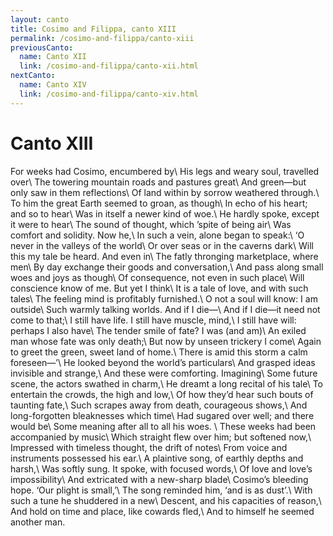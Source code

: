 ```yaml
---
layout: canto
title: Cosimo and Filippa, canto XIII
permalink: /cosimo-and-filippa/canto-xiii
previousCanto:
  name: Canto XII
  link: /cosimo-and-filippa/canto-xii.html
nextCanto:
  name: Canto XIV
  link: /cosimo-and-filippa/canto-xiv.html
---
```


# Canto XIII
For weeks had Cosimo, encumbered by\\
His legs and weary soul, travelled over\\
The towering mountain roads and pastures great\\
And green—but only saw in them reflections\\
Of land within by sorrow weathered through.\\
To him the great Earth seemed to groan, as though\\
In echo of his heart; and so to hear\\
Was in itself a newer kind of woe.\\
He hardly spoke, except it were to hear\\
The sound of thought, which ’spite of being air\\
Was comfort and solidity. Now he,\\
In such a vein, alone began to speak:\\
‘O never in the valleys of the world\\
Or over seas or in the caverns dark\\
Will this my tale be heard. And even in\\
The fatly thronging marketplace, where men\\
By day exchange their goods and conversation,\\
And pass along small woes and joys as though\\
Of consequence, not even in such place\\
Will conscience know of me. But yet I think\\
It is a tale of love, and with such tales\\
The feeling mind is profitably furnished.\\
O not a soul will know: I am outside\\
Such warmly talking worlds. And if I die—\\
And if I die—it need not come to that;\\
I still have life. I still have muscle, mind,\\
I still have will: perhaps I also have\\
The tender smile of fate? I was (and am)\\
An exiled man whose fate was only death;\\
But now by unseen trickery I come\\
Again to greet the green, sweet land of home.\\
There is amid this storm a calm foreseen—’\\
He looked beyond the world’s particulars\\
And grasped ideas invisible and strange,\\
And these were comforting. Imagining\\
Some future scene, the actors swathed in charm,\\
He dreamt a long recital of his tale\\
To entertain the crowds, the high and low,\\
Of how they’d hear such bouts of taunting fate,\\
Such scrapes away from death, courageous shows,\\
And long-forgotten bleaknesses which time\\
Had sugared over well; and there would be\\
Some meaning after all to all his woes. \\
These weeks had been accompanied by music\\
Which straight flew over him; but softened now,\\
Impressed with timeless thought, the drift of notes\\
From voice and instruments possessed his ear.\\
A plaintive song, of earthly depths and harsh,\\
Was softly sung. It spoke, with focused words,\\
Of love and love’s impossibility\\
And extricated with a new-sharp blade\\
Cosimo’s bleeding hope. ‘Our plight is small,’\\
The song reminded him, ‘and is as dust’.\\
With such a tune he shuddered in a new\\
Descent, and his capacities of reason,\\
And hold on time and place, like cowards fled,\\
And to himself he seemed another man.